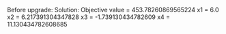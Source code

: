 Before upgrade:
    Solution:
    Objective value = 453.78260869565224
    x1 = 6.0
    x2 = 6.217391304347828
    x3 = -1.739130434782609
    x4 = 11.130434782608685